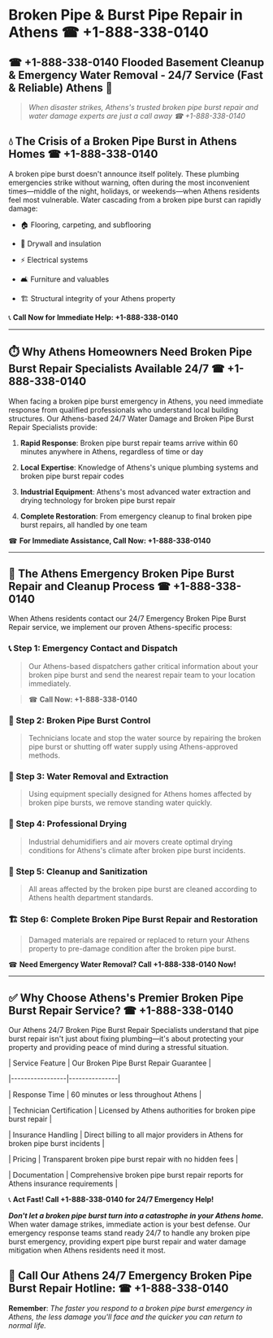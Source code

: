 # Broken Pipe & Burst Pipe Repair in Athens ☎ +1-888-338-0140  
## ☎ +1-888-338-0140 Flooded Basement Cleanup & Emergency Water Removal - 24/7 Service (Fast & Reliable) Athens 🚨  

> *When disaster strikes, Athens's trusted broken pipe burst repair and water damage experts are just a call away ☎ +1-888-338-0140*  

## 💧 The Crisis of a Broken Pipe Burst in Athens Homes ☎ +1-888-338-0140  

A broken pipe burst doesn't announce itself politely. These plumbing emergencies strike without warning, often during the most inconvenient times—middle of the night, holidays, or weekends—when Athens residents feel most vulnerable. Water cascading from a broken pipe burst can rapidly damage:  

* 🏠 Flooring, carpeting, and subflooring  
* 🧱 Drywall and insulation  
* ⚡ Electrical systems  
* 🛋️ Furniture and valuables  
* 🏗️ Structural integrity of your Athens property  

📞 **Call Now for Immediate Help: +1-888-338-0140**  

---  

## ⏱️ Why Athens Homeowners Need Broken Pipe Burst Repair Specialists Available 24/7 ☎ +1-888-338-0140  

When facing a broken pipe burst emergency in Athens, you need immediate response from qualified professionals who understand local building structures. Our Athens-based 24/7 Water Damage and Broken Pipe Burst Repair Specialists provide:  

1. **Rapid Response**: Broken pipe burst repair teams arrive within 60 minutes anywhere in Athens, regardless of time or day  
2. **Local Expertise**: Knowledge of Athens's unique plumbing systems and broken pipe burst repair codes  
3. **Industrial Equipment**: Athens's most advanced water extraction and drying technology for broken pipe burst repair  
4. **Complete Restoration**: From emergency cleanup to final broken pipe burst repairs, all handled by one team  

☎ **For Immediate Assistance, Call Now: +1-888-338-0140**  

---  

## 🔧 The Athens Emergency Broken Pipe Burst Repair and Cleanup Process ☎ +1-888-338-0140  

When Athens residents contact our 24/7 Emergency Broken Pipe Burst Repair service, we implement our proven Athens-specific process:  

### 📞 Step 1: Emergency Contact and Dispatch  
> Our Athens-based dispatchers gather critical information about your broken pipe burst and send the nearest repair team to your location immediately.  
> ☎ **Call Now: +1-888-338-0140**  

### 🚿 Step 2: Broken Pipe Burst Control  
> Technicians locate and stop the water source by repairing the broken pipe burst or shutting off water supply using Athens-approved methods.  

### 🌊 Step 3: Water Removal and Extraction  
> Using equipment specially designed for Athens homes affected by broken pipe bursts, we remove standing water quickly.  

### 💨 Step 4: Professional Drying  
> Industrial dehumidifiers and air movers create optimal drying conditions for Athens's climate after broken pipe burst incidents.  

### 🧼 Step 5: Cleanup and Sanitization  
> All areas affected by the broken pipe burst are cleaned according to Athens health department standards.  

### 🏗️ Step 6: Complete Broken Pipe Burst Repair and Restoration  
> Damaged materials are repaired or replaced to return your Athens property to pre-damage condition after the broken pipe burst.  

☎ **Need Emergency Water Removal? Call +1-888-338-0140 Now!**  

---  

## ✅ Why Choose Athens's Premier Broken Pipe Burst Repair Service? ☎ +1-888-338-0140  

Our Athens 24/7 Broken Pipe Burst Repair Specialists understand that pipe burst repair isn't just about fixing plumbing—it's about protecting your property and providing peace of mind during a stressful situation.  

| Service Feature | Our Broken Pipe Burst Repair Guarantee |  
|-----------------|---------------|  
| Response Time | 60 minutes or less throughout Athens |  
| Technician Certification | Licensed by Athens authorities for broken pipe burst repair |  
| Insurance Handling | Direct billing to all major providers in Athens for broken pipe burst incidents |  
| Pricing | Transparent broken pipe burst repair with no hidden fees |  
| Documentation | Comprehensive broken pipe burst repair reports for Athens insurance requirements |  

📞 **Act Fast! Call +1-888-338-0140 for 24/7 Emergency Help!**  

***Don't let a broken pipe burst turn into a catastrophe in your Athens home.*** When water damage strikes, immediate action is your best defense. Our emergency response teams stand ready 24/7 to handle any broken pipe burst emergency, providing expert pipe burst repair and water damage mitigation when Athens residents need it most.  

## 📱 Call Our Athens 24/7 Emergency Broken Pipe Burst Repair Hotline: ☎ +1-888-338-0140  

**Remember**: *The faster you respond to a broken pipe burst emergency in Athens, the less damage you'll face and the quicker you can return to normal life.*